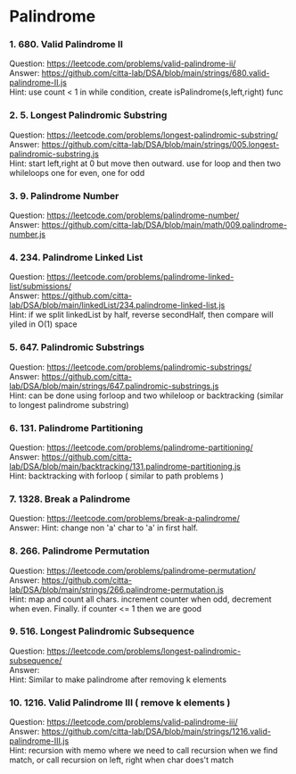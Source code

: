 # Palindrome 

### 1. 680. Valid Palindrome II
Question: https://leetcode.com/problems/valid-palindrome-ii/     
Answer: https://github.com/citta-lab/DSA/blob/main/strings/680.valid-palindrome-II.js   
Hint: use count < 1 in while condition, create isPalindrome(s,left,right) func

### 2. 5. Longest Palindromic Substring
Question: https://leetcode.com/problems/longest-palindromic-substring/   
Answer: https://github.com/citta-lab/DSA/blob/main/strings/005.longest-palindromic-substring.js   
Hint: start left,right at 0 but move then outward. use for loop and then two
whileloops one for even, one for odd

### 3. 9. Palindrome Number   
Question: https://leetcode.com/problems/palindrome-number/       
Answer: https://github.com/citta-lab/DSA/blob/main/math/009.palindrome-number.js

### 4. 234. Palindrome Linked List
Question: https://leetcode.com/problems/palindrome-linked-list/submissions/   
Answer: https://github.com/citta-lab/DSA/blob/main/linkedList/234.palindrome-linked-list.js      
Hint: if we split linkedList by half, reverse secondHalf, then compare will
yiled in O(1) space

### 5. 647. Palindromic Substrings
Question: https://leetcode.com/problems/palindromic-substrings/   
Answer: https://github.com/citta-lab/DSA/blob/main/strings/647.palindromic-substrings.js   
Hint: can be done using forloop and two whileloop or backtracking (similar to longest palindrome substring)

### 6. 131. Palindrome Partitioning
Question: https://leetcode.com/problems/palindrome-partitioning/    
Answer: https://github.com/citta-lab/DSA/blob/main/backtracking/131.palindrome-partitioning.js     
Hint: backtracking with forloop ( similar to path problems )

### 7. 1328. Break a Palindrome
Question: https://leetcode.com/problems/break-a-palindrome/     
Answer: 
Hint: change non 'a' char to 'a' in first half.

### 8. 266. Palindrome Permutation
Question: https://leetcode.com/problems/palindrome-permutation/    
Answer: https://github.com/citta-lab/DSA/blob/main/strings/266.palindrome-permutation.js   
Hint: map and count all chars. increment counter when odd, decrement
when even. Finally. if counter <= 1 then we are good

### 9. 516. Longest Palindromic Subsequence
Question: https://leetcode.com/problems/longest-palindromic-subsequence/   
Answer:      
Hint: Similar to make palindrome after removing k elements

### 10. 1216. Valid Palindrome III ( remove k elements )
Question: https://leetcode.com/problems/valid-palindrome-iii/    
Answer: https://github.com/citta-lab/DSA/blob/main/strings/1216.valid-palindrome-III.js          
Hint: recursion with memo where we need to call recursion when we find match, or
call recursion on left, right when char does't match 




